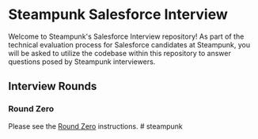 # Steampunk Salesforce Interview

Welcome to Steampunk's Salesforce Interview repository! As part of the technical evaluation process for Salesforce candidates at Steampunk, you will be asked to utilize the codebase within this repository to answer questions posed by Steampunk interviewers.

## Interview Rounds

### Round Zero

Please see the [Round Zero](instructions/Round_Zero.md) instructions.
#   s t e a m p u n k  
 
